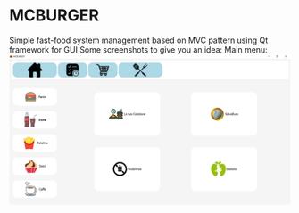 # MCBURGER
Simple fast-food system management based on MVC pattern using Qt framework for GUI
Some screenshots to give you an idea:
Main menu:
![Alt text](https://github.com/ElMurte/ImagesPresentation/blob/master/MCBURGERmainwindow.PNG?raw=true "Main Menu")
